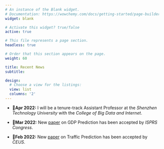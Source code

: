 ```yaml
---
# An instance of the Blank widget.
# Documentation: https://wowchemy.com/docs/getting-started/page-builder/
widget: blank

# Activate this widget? true/false
active: true

# This file represents a page section.
headless: true

# Order that this section appears on the page.
weight: 60

title: Recent News
subtitle: 

design:
  # Choose a view for the listings:
  view: list
  columns: '2'
---
```


- :mega:**Apr 2022:** I will be a tenure-track Assistant Professor at the *Shenzhen Technology University* with the *College of Big Data and Internet*.

- :page_with_curl:**Mar 2022:** New [paper](https://www.sciencedirect.com/science/article/pii/S0198971522000205?via%3Dihub) on GDP Prediction has been accepted by *ISPRS Congress*.

- :page_with_curl:**Feb 2022:** New [paper](https://www.sciencedirect.com/science/article/pii/S0198971522000205?via%3Dihub) on Traffic Prediction has been accepted by *CEUS*.